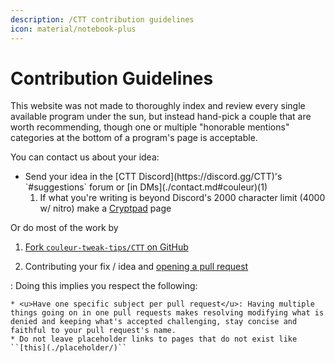 ```yaml
---
description: /CTT contribution guidelines
icon: material/notebook-plus
---
```


# Contribution Guidelines

This website was not made to thoroughly index and review every single available program under the sun, but instead hand-pick a couple that are worth recommending, though one or multiple "honorable mentions" categories at the bottom of a program's page is acceptable. 

You can contact us about your idea:

* <div class="annotate" markdown>Send your idea in the [CTT Discord](https://discord.gg/CTT)'s `#suggestions` forum or [in DMs](./contact.md#couleur)(1)</div>

    1.  If what you're writing is beyond Discord's 2000 character limit (4000 w/ nitro) make a [Cryptpad](https://cryptpad.fr/pad/) page


Or do most of the work by 

1. [Fork `couleur-tweak-tips/CTT` on GitHub](https://github.com/couleur-tweak-tips/CTT/fork) 

2. Contributing your fix / idea and [opening a pull request](https://github.com/couleur-tweak-tips/CTT/pulls)

:   Doing this implies you respect the following:

    * <u>Have one specific subject per pull request</u>: Having multiple things going on in one pull requests makes resolving modifying what is denied and keeping what's accepted challenging, stay concise and faithful to your pull request's name.
    * Do not leave placeholder links to pages that do not exist like ``[this](./placeholder/)``
